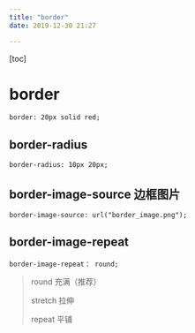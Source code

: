 ```yaml
---
title: "border"
date: 2019-12-30 21:27

---
```


[toc]

# border

```
border: 20px solid red;
```

## border-radius

```
border-radius: 10px 20px;
```

## border-image-source 边框图片

```
border-image-source: url("border_image.png");
```

## border-image-repeat

```
border-image-repeat： round;
```

> round  充满（推荐）
> 
> stretch  拉伸
> 
> repeat 平铺
